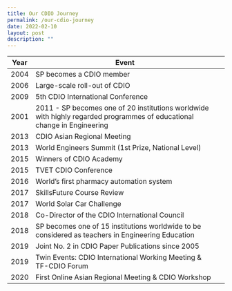 ```yaml
---
title: Our CDIO Journey
permalink: /our-cdio-journey
date: 2022-02-10
layout: post
description: ""
---
```

| Year | Event |  |
| -------- | -------- | -------- |
| 2004     | SP becomes a CDIO member     |    |
| 2006     | Large-scale roll-out of CDIO     |    |
| 2009     | 5th CDIO International Conference    |    |
| 2001     | 2011 - SP becomes one of 20 institutions worldwide with highly regarded programmes of educational change in Engineering   |    |
| 2013     | CDIO Asian Regional Meeting    |    |
| 2013     | World Engineers Summit (1st Prize, National Level)    | 
| 2015     | Winners of CDIO Academy    |    |
| 2015     | TVET CDIO Conference    |    |
| 2016     | World’s first pharmacy automation system    |    |
| 2017     | SkillsFuture Course Review    |    |
| 2017     | World Solar Car Challenge    |    |
| 2018     | Co-Director of the CDIO International Council   |    |
| 2018     | SP becomes one of 15 institutions worldwide to be considered as teachers in Engineering Education   |    |
| 2019     | Joint No. 2 in CDIO Paper Publications since 2005    |    |
| 2019     | Twin Events: CDIO International Working Meeting & TF-CDIO Forum    |    |
| 2020     | First Online Asian Regional Meeting & CDIO Workshop    |    |